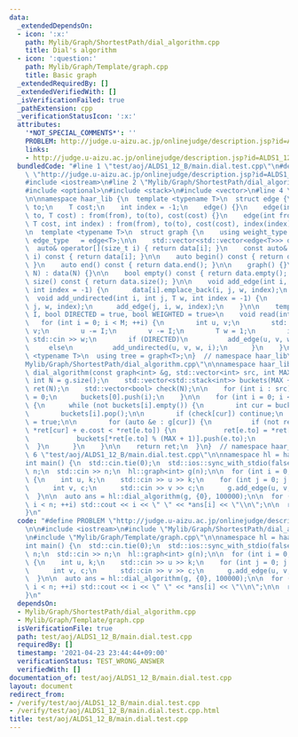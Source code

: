 ```yaml
---
data:
  _extendedDependsOn:
  - icon: ':x:'
    path: Mylib/Graph/ShortestPath/dial_algorithm.cpp
    title: Dial's algorithm
  - icon: ':question:'
    path: Mylib/Graph/Template/graph.cpp
    title: Basic graph
  _extendedRequiredBy: []
  _extendedVerifiedWith: []
  _isVerificationFailed: true
  _pathExtension: cpp
  _verificationStatusIcon: ':x:'
  attributes:
    '*NOT_SPECIAL_COMMENTS*': ''
    PROBLEM: http://judge.u-aizu.ac.jp/onlinejudge/description.jsp?id=ALDS1_12_B
    links:
    - http://judge.u-aizu.ac.jp/onlinejudge/description.jsp?id=ALDS1_12_B
  bundledCode: "#line 1 \"test/aoj/ALDS1_12_B/main.dial.test.cpp\"\n#define PROBLEM\
    \ \"http://judge.u-aizu.ac.jp/onlinejudge/description.jsp?id=ALDS1_12_B\"\n\n\
    #include <iostream>\n#line 2 \"Mylib/Graph/ShortestPath/dial_algorithm.cpp\"\n\
    #include <optional>\n#include <stack>\n#include <vector>\n#line 4 \"Mylib/Graph/Template/graph.cpp\"\
    \n\nnamespace haar_lib {\n  template <typename T>\n  struct edge {\n    int from,\
    \ to;\n    T cost;\n    int index = -1;\n    edge() {}\n    edge(int from, int\
    \ to, T cost) : from(from), to(to), cost(cost) {}\n    edge(int from, int to,\
    \ T cost, int index) : from(from), to(to), cost(cost), index(index) {}\n  };\n\
    \n  template <typename T>\n  struct graph {\n    using weight_type = T;\n    using\
    \ edge_type   = edge<T>;\n\n    std::vector<std::vector<edge<T>>> data;\n\n  \
    \  auto& operator[](size_t i) { return data[i]; }\n    const auto& operator[](size_t\
    \ i) const { return data[i]; }\n\n    auto begin() const { return data.begin();\
    \ }\n    auto end() const { return data.end(); }\n\n    graph() {}\n    graph(int\
    \ N) : data(N) {}\n\n    bool empty() const { return data.empty(); }\n    int\
    \ size() const { return data.size(); }\n\n    void add_edge(int i, int j, T w,\
    \ int index = -1) {\n      data[i].emplace_back(i, j, w, index);\n    }\n\n  \
    \  void add_undirected(int i, int j, T w, int index = -1) {\n      add_edge(i,\
    \ j, w, index);\n      add_edge(j, i, w, index);\n    }\n\n    template <size_t\
    \ I, bool DIRECTED = true, bool WEIGHTED = true>\n    void read(int M) {\n   \
    \   for (int i = 0; i < M; ++i) {\n        int u, v;\n        std::cin >> u >>\
    \ v;\n        u -= I;\n        v -= I;\n        T w = 1;\n        if (WEIGHTED)\
    \ std::cin >> w;\n        if (DIRECTED)\n          add_edge(u, v, w, i);\n   \
    \     else\n          add_undirected(u, v, w, i);\n      }\n    }\n  };\n\n  template\
    \ <typename T>\n  using tree = graph<T>;\n}  // namespace haar_lib\n#line 6 \"\
    Mylib/Graph/ShortestPath/dial_algorithm.cpp\"\n\nnamespace haar_lib {\n  auto\
    \ dial_algorithm(const graph<int> &g, std::vector<int> src, int MAX) {\n    const\
    \ int N = g.size();\n    std::vector<std::stack<int>> buckets(MAX + 1);\n    std::vector<std::optional<int>>\
    \ ret(N);\n    std::vector<bool> check(N);\n\n    for (int i : src) {\n      ret[i]\
    \ = 0;\n      buckets[0].push(i);\n    }\n\n    for (int i = 0; i <= MAX; ++i)\
    \ {\n      while (not buckets[i].empty()) {\n        int cur = buckets[i].top();\n\
    \        buckets[i].pop();\n\n        if (check[cur]) continue;\n        check[cur]\
    \ = true;\n\n        for (auto &e : g[cur]) {\n          if (not ret[e.to] or\
    \ *ret[cur] + e.cost < *ret[e.to]) {\n            ret[e.to] = *ret[cur] + e.cost;\n\
    \            buckets[*ret[e.to] % (MAX + 1)].push(e.to);\n          }\n      \
    \  }\n      }\n    }\n\n    return ret;\n  }\n}  // namespace haar_lib\n#line\
    \ 6 \"test/aoj/ALDS1_12_B/main.dial.test.cpp\"\n\nnamespace hl = haar_lib;\n\n\
    int main() {\n  std::cin.tie(0);\n  std::ios::sync_with_stdio(false);\n\n  int\
    \ n;\n  std::cin >> n;\n  hl::graph<int> g(n);\n\n  for (int i = 0; i < n; ++i)\
    \ {\n    int u, k;\n    std::cin >> u >> k;\n    for (int j = 0; j < k; ++j) {\n\
    \      int v, c;\n      std::cin >> v >> c;\n      g.add_edge(u, v, c);\n    }\n\
    \  }\n\n  auto ans = hl::dial_algorithm(g, {0}, 100000);\n\n  for (int i = 0;\
    \ i < n; ++i) std::cout << i << \" \" << *ans[i] << \"\\n\";\n\n  return 0;\n\
    }\n"
  code: "#define PROBLEM \"http://judge.u-aizu.ac.jp/onlinejudge/description.jsp?id=ALDS1_12_B\"\
    \n\n#include <iostream>\n#include \"Mylib/Graph/ShortestPath/dial_algorithm.cpp\"\
    \n#include \"Mylib/Graph/Template/graph.cpp\"\n\nnamespace hl = haar_lib;\n\n\
    int main() {\n  std::cin.tie(0);\n  std::ios::sync_with_stdio(false);\n\n  int\
    \ n;\n  std::cin >> n;\n  hl::graph<int> g(n);\n\n  for (int i = 0; i < n; ++i)\
    \ {\n    int u, k;\n    std::cin >> u >> k;\n    for (int j = 0; j < k; ++j) {\n\
    \      int v, c;\n      std::cin >> v >> c;\n      g.add_edge(u, v, c);\n    }\n\
    \  }\n\n  auto ans = hl::dial_algorithm(g, {0}, 100000);\n\n  for (int i = 0;\
    \ i < n; ++i) std::cout << i << \" \" << *ans[i] << \"\\n\";\n\n  return 0;\n\
    }\n"
  dependsOn:
  - Mylib/Graph/ShortestPath/dial_algorithm.cpp
  - Mylib/Graph/Template/graph.cpp
  isVerificationFile: true
  path: test/aoj/ALDS1_12_B/main.dial.test.cpp
  requiredBy: []
  timestamp: '2021-04-23 23:44:44+09:00'
  verificationStatus: TEST_WRONG_ANSWER
  verifiedWith: []
documentation_of: test/aoj/ALDS1_12_B/main.dial.test.cpp
layout: document
redirect_from:
- /verify/test/aoj/ALDS1_12_B/main.dial.test.cpp
- /verify/test/aoj/ALDS1_12_B/main.dial.test.cpp.html
title: test/aoj/ALDS1_12_B/main.dial.test.cpp
---
```

